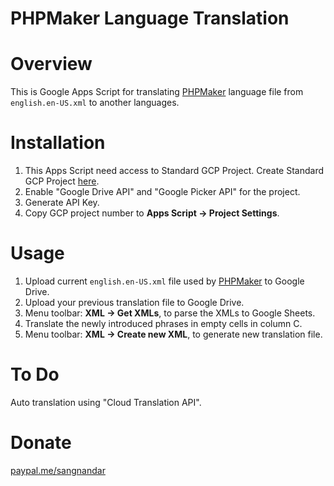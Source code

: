 # PHPMaker Language Translation

# Overview
This is Google Apps Script for translating [PHPMaker](https://phpmaker.dev/) language file from `english.en-US.xml` to another languages.

# Installation
1. This Apps Script need access to Standard GCP Project. Create Standard GCP Project [here](https://console.cloud.google.com/).
2. Enable "Google Drive API" and "Google Picker API" for the project.
3. Generate API Key.
4. Copy GCP project number to **Apps Script -> Project Settings**.

# Usage
1. Upload current `english.en-US.xml` file used by [PHPMaker](https://phpmaker.dev) to Google Drive.
2. Upload your previous translation file to Google Drive.
3. Menu toolbar: **XML -> Get XMLs**, to parse the XMLs to Google Sheets.
4. Translate the newly introduced phrases in empty cells in column C.
5. Menu toolbar: **XML -> Create new XML**, to generate new translation file.

# To Do
Auto translation using "Cloud Translation API".

# Donate
[paypal.me/sangnandar](https://www.paypal.me/sangnandar)
